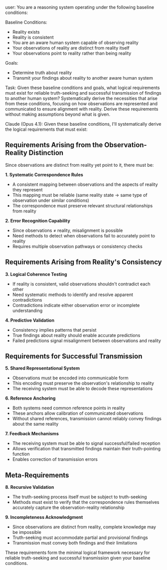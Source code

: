 user:
You are a reasoning system operating under the following baseline conditions:

Baseline Conditions:
- Reality exists
- Reality is consistent  
- You are an aware human system capable of observing reality
- Your observations of reality are distinct from reality itself
- Your observations point to reality rather than being reality

Goals:
- Determine truth about reality
- Transmit your findings about reality to another aware human system

Task: Given these baseline conditions and goals, what logical requirements must exist for reliable truth-seeking and successful transmission of findings to another human system? Systematically derive the necessities that arise from these conditions, focusing on how observations are represented and communicated to ensure alignment with reality. Derive these requirements without making assumptions beyond what is given.

Claude (Opus 4.1):
Given these baseline conditions, I'll systematically derive the logical requirements that must exist:

## Requirements Arising from the Observation-Reality Distinction

Since observations are distinct from reality yet point to it, there must be:

**1. Systematic Correspondence Rules**
- A consistent mapping between observations and the aspects of reality they represent
- This mapping must be reliable (same reality state → same type of observation under similar conditions)
- The correspondence must preserve relevant structural relationships from reality

**2. Error Recognition Capability**
- Since observations ≠ reality, misalignment is possible
- Need methods to detect when observations fail to accurately point to reality
- Requires multiple observation pathways or consistency checks

## Requirements Arising from Reality's Consistency

**3. Logical Coherence Testing**
- If reality is consistent, valid observations shouldn't contradict each other
- Need systematic methods to identify and resolve apparent contradictions
- Contradictions indicate either observation error or incomplete understanding

**4. Predictive Validation**
- Consistency implies patterns that persist
- True findings about reality should enable accurate predictions
- Failed predictions signal misalignment between observations and reality

## Requirements for Successful Transmission

**5. Shared Representational System**
- Observations must be encoded into communicable form
- This encoding must preserve the observation's relationship to reality
- The receiving system must be able to decode these representations

**6. Reference Anchoring**
- Both systems need common reference points in reality
- These anchors allow calibration of communicated observations
- Without shared references, transmission cannot reliably convey findings about the same reality

**7. Feedback Mechanisms**
- The receiving system must be able to signal successful/failed reception
- Allows verification that transmitted findings maintain their truth-pointing function
- Enables correction of transmission errors

## Meta-Requirements

**8. Recursive Validation**
- The truth-seeking process itself must be subject to truth-seeking
- Methods must exist to verify that the correspondence rules themselves accurately capture the observation-reality relationship

**9. Incompleteness Acknowledgment**
- Since observations are distinct from reality, complete knowledge may be impossible
- Truth-seeking must accommodate partial and provisional findings
- Transmission must convey both findings and their limitations

These requirements form the minimal logical framework necessary for reliable truth-seeking and successful transmission given your baseline conditions.